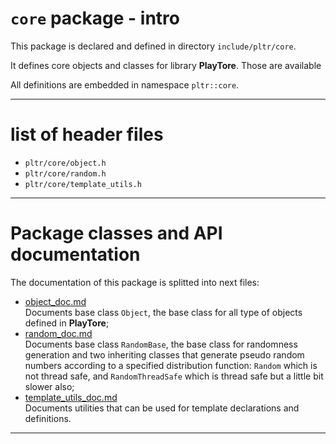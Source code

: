 # `core` package - intro

This package is declared and defined in directory `include/pltr/core`.

It defines core objects and classes for library **PlayTore**. Those are available 

All definitions are embedded in namespace `pltr::core`.

---
# list of header files

- `pltr/core/object.h`
- `pltr/core/random.h`
- `pltr/core/template_utils.h`


---

# Package classes and API documentation

The documentation of this package is splitted into next files:
- [object_doc.md](./object_doc.md)  
Documents base class `Object`, the base class for all type of objects defined in **PlayTore**;
- [random_doc.md](./random_doc.md)  
Documents base class `RandomBase`, the base class for randomness generation and two inheriting classes that generate pseudo random numbers according to a specified distribution function: `Random` which is not thread safe, and `RandomThreadSafe` which is thread safe but a little bit slower also;
- [template_utils_doc.md](./template_utils_doc.md)  
Documents utilities that can be used for template declarations and definitions.

---
